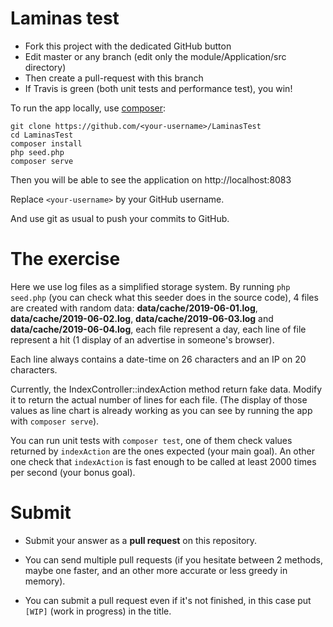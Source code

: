 # Laminas test

- Fork this project with the dedicated GitHub button
- Edit master or any branch (edit only the module/Application/src directory)
- Then create a pull-request with this branch
- If Travis is green (both unit tests and performance test), you win!

To run the app locally, use [composer](https://getcomposer.org/):

```shell
git clone https://github.com/<your-username>/LaminasTest
cd LaminasTest
composer install
php seed.php
composer serve
```

Then you will be able to see the application on http://localhost:8083

Replace `<your-username>` by your GitHub username.

And use git as usual to push your commits to GitHub.

# The exercise

Here we use log files as a simplified storage system. By running `php seed.php` (you can check what this seeder does in the source code), 4 files are created with random data: **data/cache/2019-06-01.log**, **data/cache/2019-06-02.log**, **data/cache/2019-06-03.log** and **data/cache/2019-06-04.log**, each file represent a day, each line of file represent a hit (1 display of an advertise in someone's browser).

Each line always contains a date-time on 26 characters and an IP on 20 characters.

Currently, the IndexController::indexAction method return fake data. Modify it to return the actual number of lines for each file. (The display of those values as line chart is already working as you can see by running the app with `composer serve`).

You can run unit tests with `composer test`, one of them check values returned by `indexAction` are the ones expected (your main goal). An other one check that `indexAction` is fast enough to be called at least 2000 times per second (your bonus goal).

# Submit

- Submit your answer as a **pull request** on this repository.

- You can send multiple pull requests (if you hesitate between 2 methods, maybe one faster, and an other more accurate or less greedy in memory).

- You can submit a pull request even if it's not finished, in this case put `[WIP]` (work in progress) in the title.
